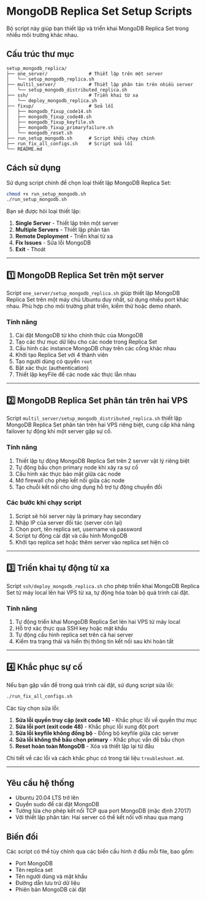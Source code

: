 # MongoDB Replica Set Setup Scripts

Bộ script này giúp bạn thiết lập và triển khai MongoDB Replica Set trong nhiều môi trường khác nhau.

## Cấu trúc thư mục

```
setup_mongodb_replica/
├── one_server/               # Thiết lập trên một server
│   └── setup_mongodb_replica.sh
├── multil_server/            # Thiết lập phân tán trên nhiều server
│   └── setup_mongodb_distributed_replica.sh
├── ssh/                      # Triển khai từ xa
│   └── deploy_mongodb_replica.sh
├── fixup/                    # Sửa lỗi
│   ├── mongodb_fixup_code14.sh
│   ├── mongodb_fixup_code48.sh
│   ├── mongodb_fixup_keyfile.sh
│   ├── mongodb_fixup_primaryfailure.sh
│   └── mongodb_reset.sh
├── run_setup_mongodb.sh      # Script khởi chạy chính
├── run_fix_all_configs.sh    # Script sửa lỗi
└── README.md
```

## Cách sử dụng

Sử dụng script chính để chọn loại thiết lập MongoDB Replica Set:

```bash
chmod +x run_setup_mongodb.sh
./run_setup_mongodb.sh
```

Bạn sẽ được hỏi loại thiết lập:

1. **Single Server** - Thiết lập trên một server
2. **Multiple Servers** - Thiết lập phân tán
3. **Remote Deployment** - Triển khai từ xa
4. **Fix Issues** - Sửa lỗi MongoDB
5. **Exit** - Thoát

---

## 1️⃣ MongoDB Replica Set trên một server

Script `one_server/setup_mongodb_replica.sh` giúp thiết lập MongoDB Replica Set trên một máy chủ Ubuntu duy nhất, sử dụng nhiều port khác nhau. Phù hợp cho môi trường phát triển, kiểm thử hoặc demo nhanh.

### Tính năng

1. Cài đặt MongoDB từ kho chính thức của MongoDB
2. Tạo các thư mục dữ liệu cho các node trong Replica Set
3. Cấu hình các instance MongoDB chạy trên các cổng khác nhau
4. Khởi tạo Replica Set với 4 thành viên
5. Tạo người dùng có quyền `root`
6. Bật xác thực (authentication)
7. Thiết lập keyFile để các node xác thực lẫn nhau

---

## 2️⃣ MongoDB Replica Set phân tán trên hai VPS

Script `multil_server/setup_mongodb_distributed_replica.sh` thiết lập MongoDB Replica Set phân tán trên hai VPS riêng biệt, cung cấp khả năng failover tự động khi một server gặp sự cố.

### Tính năng

1. Thiết lập tự động MongoDB Replica Set trên 2 server vật lý riêng biệt
2. Tự động bầu chọn primary node khi xảy ra sự cố
3. Cấu hình xác thực bảo mật giữa các node
4. Mở firewall cho phép kết nối giữa các node
5. Tạo chuỗi kết nối cho ứng dụng hỗ trợ tự động chuyển đổi

### Các bước khi chạy script

1. Script sẽ hỏi server này là primary hay secondary
2. Nhập IP của server đối tác (server còn lại)
3. Chọn port, tên replica set, username và password
4. Script tự động cài đặt và cấu hình MongoDB
5. Khởi tạo replica set hoặc thêm server vào replica set hiện có

---

## 3️⃣ Triển khai tự động từ xa

Script `ssh/deploy_mongodb_replica.sh` cho phép triển khai MongoDB Replica Set từ máy local lên hai VPS từ xa, tự động hóa toàn bộ quá trình cài đặt.

### Tính năng

1. Tự động triển khai MongoDB Replica Set lên hai VPS từ máy local
2. Hỗ trợ xác thực qua SSH key hoặc mật khẩu
3. Tự động cấu hình replica set trên cả hai server
4. Kiểm tra trạng thái và hiển thị thông tin kết nối sau khi hoàn tất

---

## 4️⃣ Khắc phục sự cố

Nếu bạn gặp vấn đề trong quá trình cài đặt, sử dụng script sửa lỗi:

```bash
./run_fix_all_configs.sh
```

Các tùy chọn sửa lỗi:

1. **Sửa lỗi quyền truy cập (exit code 14)** - Khắc phục lỗi về quyền thư mục
2. **Sửa lỗi port (exit code 48)** - Khắc phục lỗi xung đột port
3. **Sửa lỗi keyfile không đồng bộ** - Đồng bộ keyfile giữa các server
4. **Sửa lỗi không thể bầu chọn primary** - Khắc phục vấn đề bầu chọn
5. **Reset hoàn toàn MongoDB** - Xóa và thiết lập lại từ đầu

Chi tiết về các lỗi và cách khắc phục có trong tài liệu `troubleshoot.md`.

---

## Yêu cầu hệ thống

- Ubuntu 20.04 LTS trở lên
- Quyền sudo để cài đặt MongoDB
- Tường lửa cho phép kết nối TCP qua port MongoDB (mặc định 27017)
- Với thiết lập phân tán: Hai server có thể kết nối với nhau qua mạng

## Biến đổi

Các script có thể tùy chỉnh qua các biến cấu hình ở đầu mỗi file, bao gồm:
- Port MongoDB
- Tên replica set
- Tên người dùng và mật khẩu
- Đường dẫn lưu trữ dữ liệu
- Phiên bản MongoDB cài đặt